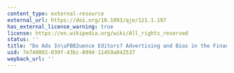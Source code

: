 ```yaml
---
content_type: external-resource
external_url: https://doi.org/10.1093/qje/121.1.197
has_external_license_warning: true
license: https://en.wikipedia.org/wiki/All_rights_reserved
status: ''
title: "Do Ads In\uFB02uence Editors? Advertising and Bias in the Financial Media"
uid: 7e748002-039f-43bc-899d-11459a042537
wayback_url: ''
---
```

